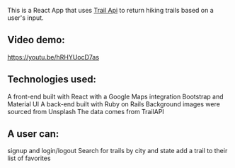 This is a React App that uses [Trail Api](https://rapidapi.com/trailapi/api/trailapi) to return hiking trails based on a user's input.


## Video demo:
https://youtu.be/hRHYUocD7as

## Technologies used:
A front-end built with React with a Google Maps integration
Bootstrap and Material UI
A back-end built with Ruby on Rails
Background images were sourced from Unsplash
The data comes from TrailAPI

## A user can:
signup and login/logout
Search for trails by city and state
add a trail to their list of favorites
